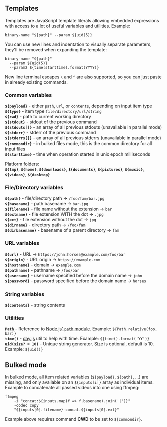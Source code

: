 ## Templates

Templates are JavaScript template literals allowing embedded expressions with access to a lot of useful variables and utilities. Example:

```
binary-name "${path}" --param ${uid(5)}
```

You can use new lines and indentation to visually separate parameters, they'll be removed when expanding the template:

```
binary-name "${path}"
  --param ${uid(5)}
  --param2 ${time(starttime).format(YYYY)}
```

New line terminal escapes `\` and `^` are also supported, so you can just paste in already existing commands.

### Common variables

**`${payload}`** - either `path`, `url`, or `contents`, depending on input item type\
**`${type}`** - item type `file/directory/url/string`\
**`${cwd}`** - path to current working directory\
**`${stdout}`** - stdout of the previous command\
**`${stdouts[]}`** - an array of all previous stdouts (unavailable in parallel mode)\
**`${stderr}`** - stderr of the previous command\
**`${stderrs[]}`** - an array of all previous stderrs (unavailable in parallel mode)\
**`${commondir}`** - in bulked files mode, this is the common directory for all input files\
**`${starttime}`** - time when operation started in unix epoch milliseconds

Platform folders:\
**`${tmp}`**, **`${home}`**, **`${downloads}`**, **`${documents}`**, **`${pictures}`**, **`${music}`**, **`${videos}`**, **`${desktop}`**

### File/Directory variables

**`${path}`** - file/directory path → `/foo/fam/bar.jpg`\
**`${basename}`** - path basename → `bar.jpg`\
**`${filename}`** - file name without the extension → `bar`\
**`${extname}`** - file extension WITH the dot → `.jpg`\
**`${ext}`** - file extension without the dot → `jpg`\
**`${dirname}`** - directory path → `/foo/fam`\
**`${dirbasename}`** - basename of a parent directory → `fam`

### URL variables

**`${url}`** - URL → `https://john:horses@example.com/foo/bar`\
**`${origin}`** - URL origin → `https://example.com`\
**`${hostname}`** - domain → `example.com`\
**`${pathname}`** - pathname → `/foo/bar`\
**`${username}`** - username specified before the domain name → `john`\
**`${password}`** - password specified before the domain name → `horses`

### String variables

**`${contents}`** - string contents

### Utilities

**`Path`** - Reference to [Node.js' `path` module](https://nodejs.org/api/path.html). Example: `${Path.relative(foo, bar)}`\
**`time()`** - [day.js](https://day.js.org/docs/en/display/format) util to help with time. Example: `${time().format('YY')}`\
**`uid(size? = 10)`** - Unique string generator. Size is optional, default is 10. Example: `${uid()}`

## Bulked mode

In bulked mode, all item related variables (`${payload}`, `${path}`, ...) are missing, and only available on an `${inputs[i]}` array as individual items. Example to concatenate all passed videos into one using ffmpeg:

```
ffmpeg
	-i "concat:${inputs.map(f => f.basename).join('|')}"
	-codec copy
	"${inputs[0].filename}-concat.${inputs[0].ext}"
```

Example above requires command **CWD** to be set to `${commondir}`.
